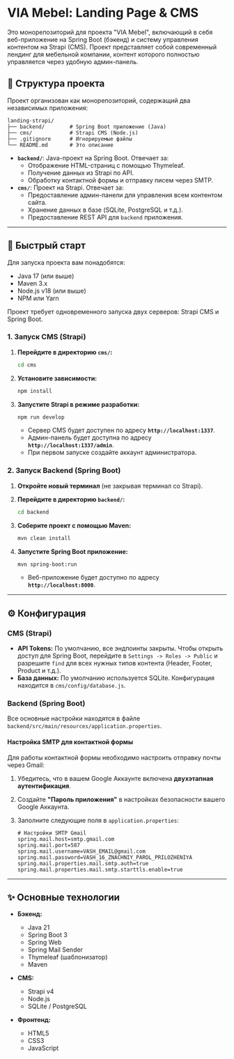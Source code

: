 # VIA Mebel: Landing Page & CMS

Это монорепозиторий для проекта "VIA Mebel", включающий в себя веб-приложение на Spring Boot (бэкенд) и систему управления контентом на Strapi (CMS). Проект представляет собой современный лендинг для мебельной компании, контент которого полностью управляется через удобную админ-панель.

## 📁 Структура проекта

Проект организован как монорепозиторий, содержащий два независимых приложения:

```
landing-strapi/
├── backend/        # Spring Boot приложение (Java)
├── cms/            # Strapi CMS (Node.js)
├── .gitignore      # Игнорируемые файлы
└── README.md       # Это описание
```

*   **`backend/`**: Java-проект на Spring Boot. Отвечает за:
    *   Отображение HTML-страниц с помощью Thymeleaf.
    *   Получение данных из Strapi по API.
    *   Обработку контактной формы и отправку писем через SMTP.
*   **`cms/`**: Проект на Strapi. Отвечает за:
    *   Предоставление админ-панели для управления всем контентом сайта.
    *   Хранение данных в базе (SQLite, PostgreSQL и т.д.).
    *   Предоставление REST API для `backend` приложения.

---

## 🚀 Быстрый старт

Для запуска проекта вам понадобятся:
*   Java 17 (или выше)
*   Maven 3.x
*   Node.js v18 (или выше)
*   NPM или Yarn

Проект требует одновременного запуска двух серверов: Strapi CMS и Spring Boot.

### 1. Запуск CMS (Strapi)

1.  **Перейдите в директорию `cms/`:**
    ```bash
    cd cms
    ```

2.  **Установите зависимости:**
    ```bash
    npm install
    ```

3.  **Запустите Strapi в режиме разработки:**
    ```bash
    npm run develop
    ```
    *   Сервер CMS будет доступен по адресу **`http://localhost:1337`**.
    *   Админ-панель будет доступна по адресу **`http://localhost:1337/admin`**.
    *   При первом запуске создайте аккаунт администратора.

### 2. Запуск Backend (Spring Boot)

1.  **Откройте новый терминал** (не закрывая терминал со Strapi).
2.  **Перейдите в директорию `backend/`:**
    ```bash
    cd backend
    ```

3.  **Соберите проект с помощью Maven:**
    ```bash
    mvn clean install
    ```

4.  **Запустите Spring Boot приложение:**
    ```bash
    mvn spring-boot:run
    ```
    *   Веб-приложение будет доступно по адресу **`http://localhost:8000`**.

---

## ⚙️ Конфигурация

### CMS (Strapi)

*   **API Tokens:** По умолчанию, все эндпоинты закрыты. Чтобы открыть доступ для Spring Boot, перейдите в `Settings -> Roles -> Public` и разрешите `find` для всех нужных типов контента (Header, Footer, Product и т.д.).
*   **База данных:** По умолчанию используется SQLite. Конфигурация находится в `cms/config/database.js`.

### Backend (Spring Boot)

Все основные настройки находятся в файле `backend/src/main/resources/application.properties`.

#### Настройка SMTP для контактной формы

Для работы контактной формы необходимо настроить отправку почты через Gmail:

1.  Убедитесь, что в вашем Google Аккаунте включена **двухэтапная аутентификация**.
2.  Создайте **"Пароль приложения"** в настройках безопасности вашего Google Аккаунта.
3.  Заполните следующие поля в `application.properties`:

    ```properties
    # Настройки SMTP Gmail
    spring.mail.host=smtp.gmail.com
    spring.mail.port=587
    spring.mail.username=VASH_EMAIL@gmail.com
    spring.mail.password=VASH_16_ZNACHNIY_PAROL_PRILOZHENIYA
    spring.mail.properties.mail.smtp.auth=true
    spring.mail.properties.mail.smtp.starttls.enable=true
    ```

---

## ✨ Основные технологии

*   **Бэкенд:**
    *   Java 21
    *   Spring Boot 3
    *   Spring Web
    *   Spring Mail Sender
    *   Thymeleaf (шаблонизатор)
    *   Maven

*   **CMS:**
    *   Strapi v4
    *   Node.js
    *   SQLite / PostgreSQL

*   **Фронтенд:**
    *   HTML5
    *   CSS3
    *   JavaScript
